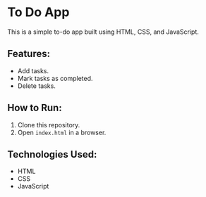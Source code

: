 # To Do App
This is a simple to-do app built using HTML, CSS, and JavaScript.

## Features:
- Add tasks.
- Mark tasks as completed.
- Delete tasks.

## How to Run:
1. Clone this repository.
2. Open `index.html` in a browser.

## Technologies Used:
- HTML
- CSS
- JavaScript
